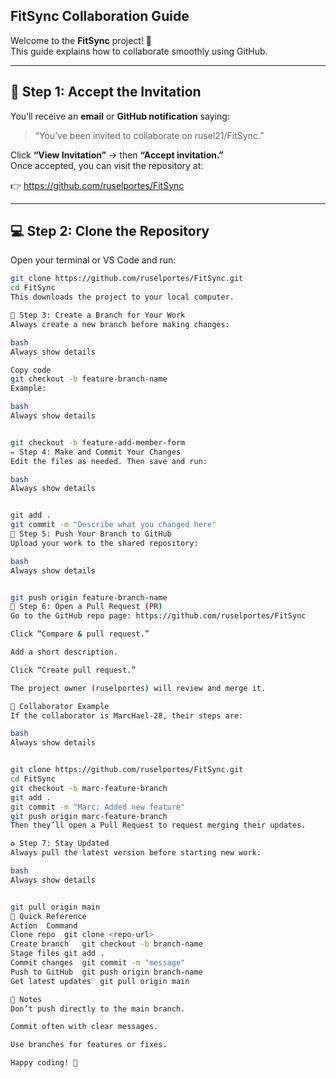 ## FitSync Collaboration Guide

Welcome to the **FitSync** project! 👋  
This guide explains how to collaborate smoothly using GitHub.

---

## 🧩 Step 1: Accept the Invitation

You’ll receive an **email** or **GitHub notification** saying:

> “You’ve been invited to collaborate on rusel21/FitSync.”

Click **“View Invitation”** → then **“Accept invitation.”**  
Once accepted, you can visit the repository at:

👉 https://github.com/ruselportes/FitSync

---

## 💻 Step 2: Clone the Repository

Open your terminal or VS Code and run:

```bash
git clone https://github.com/ruselportes/FitSync.git
cd FitSync
This downloads the project to your local computer.

🌱 Step 3: Create a Branch for Your Work
Always create a new branch before making changes:

bash
Always show details

Copy code
git checkout -b feature-branch-name
Example:

bash
Always show details


git checkout -b feature-add-member-form
✏️ Step 4: Make and Commit Your Changes
Edit the files as needed. Then save and run:

bash
Always show details


git add .
git commit -m "Describe what you changed here"
🚀 Step 5: Push Your Branch to GitHub
Upload your work to the shared repository:

bash
Always show details


git push origin feature-branch-name
🔁 Step 6: Open a Pull Request (PR)
Go to the GitHub repo page: https://github.com/ruselportes/FitSync

Click “Compare & pull request.”

Add a short description.

Click “Create pull request.”

The project owner (ruselportes) will review and merge it.

👥 Collaborator Example
If the collaborator is MarcHael-28, their steps are:

bash
Always show details


git clone https://github.com/ruselportes/FitSync.git
cd FitSync
git checkout -b marc-feature-branch
git add .
git commit -m "Marc: Added new feature"
git push origin marc-feature-branch
Then they’ll open a Pull Request to request merging their updates.

♻️ Step 7: Stay Updated
Always pull the latest version before starting new work:

bash
Always show details


git pull origin main
🧠 Quick Reference
Action	Command
Clone repo	git clone <repo-url>
Create branch	git checkout -b branch-name
Stage files	git add .
Commit changes	git commit -m "message"
Push to GitHub	git push origin branch-name
Get latest updates	git pull origin main

💬 Notes
Don’t push directly to the main branch.

Commit often with clear messages.

Use branches for features or fixes.

Happy coding! 🚀
